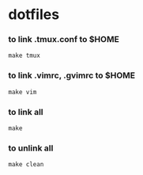 # dotfiles

### to link .tmux.conf to $HOME
```
make tmux
```

### to link .vimrc, .gvimrc to $HOME
```
make vim
```

### to link all
```
make
```

### to unlink all
```
make clean
```

